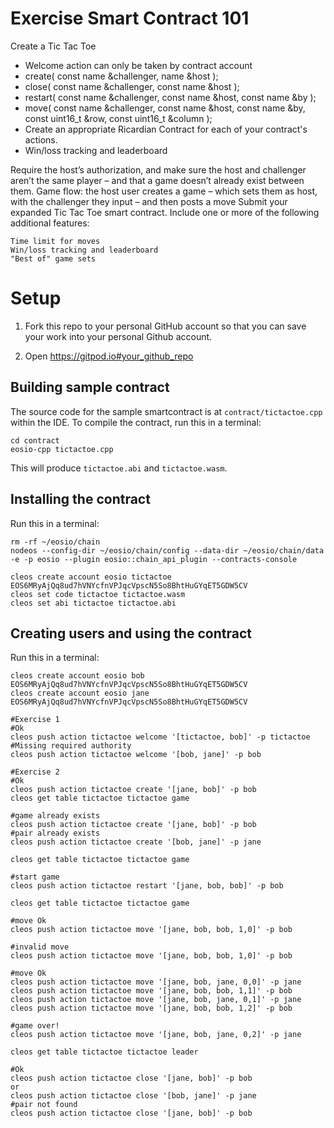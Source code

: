 # Exercise Smart Contract 101

Create a Tic Tac Toe 
- Welcome action can only be taken by contract account
- create( const name &challenger, name &host );
- close( const name &challenger, const name &host );
- restart( const name &challenger, const name &host, const name &by );
- move( const name &challenger, const name &host, const name &by, const uint16_t &row, const uint16_t &column ); 
- Create an appropriate Ricardian Contract for each of your contract's actions.
- Win/loss tracking and leaderboard 

Require the host’s authorization, and make sure the host and challenger aren’t the same player – and that a game doesn’t already exist between them. Game flow: the host user creates a game – which sets them as host, with the challenger they input  – and then posts a move Submit your expanded Tic Tac Toe smart contract. Include one or more of the following additional features:

    Time limit for moves
    Win/loss tracking and leaderboard
    "Best of" game sets

# Setup

1. Fork this repo to your personal GitHub account so that you can save your work into your personal Github account.

2. Open https://gitpod.io#your_github_repo

## Building sample contract

The source code for the sample smartcontract is at `contract/tictactoe.cpp` within the IDE. To compile the contract, run this in a terminal:

```
cd contract
eosio-cpp tictactoe.cpp

```

This will produce `tictactoe.abi` and `tictactoe.wasm`.

## Installing the contract

Run this in a terminal:

```
rm -rf ~/eosio/chain
nodeos --config-dir ~/eosio/chain/config --data-dir ~/eosio/chain/data -e -p eosio --plugin eosio::chain_api_plugin --contracts-console

cleos create account eosio tictactoe EOS6MRyAjQq8ud7hVNYcfnVPJqcVpscN5So8BhtHuGYqET5GDW5CV
cleos set code tictactoe tictactoe.wasm
cleos set abi tictactoe tictactoe.abi

```

## Creating users and using the contract

Run this in a terminal:
```
cleos create account eosio bob EOS6MRyAjQq8ud7hVNYcfnVPJqcVpscN5So8BhtHuGYqET5GDW5CV
cleos create account eosio jane EOS6MRyAjQq8ud7hVNYcfnVPJqcVpscN5So8BhtHuGYqET5GDW5CV

#Exercise 1
#Ok
cleos push action tictactoe welcome '[tictactoe, bob]' -p tictactoe
#Missing required authority
cleos push action tictactoe welcome '[bob, jane]' -p bob

#Exercise 2
#Ok
cleos push action tictactoe create '[jane, bob]' -p bob
cleos get table tictactoe tictactoe game

#game already exists
cleos push action tictactoe create '[jane, bob]' -p bob
#pair already exists
cleos push action tictactoe create '[bob, jane]' -p jane

cleos get table tictactoe tictactoe game

#start game
cleos push action tictactoe restart '[jane, bob, bob]' -p bob

cleos get table tictactoe tictactoe game

#move Ok
cleos push action tictactoe move '[jane, bob, bob, 1,0]' -p bob

#invalid move
cleos push action tictactoe move '[jane, bob, bob, 1,0]' -p bob

#move Ok
cleos push action tictactoe move '[jane, bob, jane, 0,0]' -p jane
cleos push action tictactoe move '[jane, bob, bob, 1,1]' -p bob
cleos push action tictactoe move '[jane, bob, jane, 0,1]' -p jane
cleos push action tictactoe move '[jane, bob, bob, 1,2]' -p bob

#game over!
cleos push action tictactoe move '[jane, bob, jane, 0,2]' -p jane

cleos get table tictactoe tictactoe leader

#Ok
cleos push action tictactoe close '[jane, bob]' -p bob
or
cleos push action tictactoe close '[bob, jane]' -p jane
#pair not found
cleos push action tictactoe close '[jane, bob]' -p bob

```
